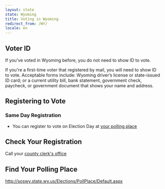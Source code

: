```yaml
---
layout: state
state: Wyoming
title: Voting in Wyoming
redirect_from: /WY/
locale: en
---
```


## Voter ID

If you've voted in Wyoming before,  you do not need to show ID to vote.

If you're a first-time voter that registered by mail, you will need to show ID to vote. Acceptable forms include: Wyoming driver’s license or state-issued ID card; or a current utility bill, bank statement, government check, paycheck, or government document that shows your name and address.

## Registering to Vote

### Same Day Registration
* You can register to vote on Election Day at [your polling place](https://gttp.votinginfoproject.org)

## Check Your Registration

Call your [county clerk's office](http://soswy.state.wy.us/Elections/Docs/WYCountyClerks.pdf)

## Find Your Polling Place

<http://soswy.state.wy.us/Elections/PollPlace/Default.aspx>
